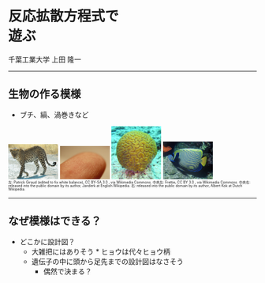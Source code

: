 # 反応拡散方程式で<br />遊ぶ


千葉工業大学 上田 隆一

---

## 生物の作る模様

* ブチ、縞、渦巻きなど　　　　　　　　　　　　　　<br />

<img width="20%" src="figs/Namibie_Etosha_Leopard_01edit.jpg" />
<img width="20%" src="figs/Fingerprint_detail_on_male.jpg" />
<img width="20%" src="figs/Brain_coral.jpg" />
<img width="20%" src="figs/Pomocanthus_imperator.jpg" />
<br />


<div style="font-size:50%;line-height:100%">左: Patrick Giraud (edited to fix white balance), CC BY-SA 3.0 <https://creativecommons.org/licenses/by-sa/3.0/>, via Wikimedia Commons. 中央左: Frettie, CC BY 3.0 <https://creativecommons.org/licenses/by/3.0>, via Wikimedia Commons. 中央右: released into the public domain by its author, Janderk at English Wikipedia. 右: released into the public domain by its author, Albert Kok at Dutch Wikipedia.</div>

---

## なぜ模様はできる？

* どこかに設計図？
   * 大雑把にはありそう
         * ヒョウは代々ヒョウ柄
   * 遺伝子の中に頭から足先までの設計図はなさそう
      * 偶然で決まる？
      